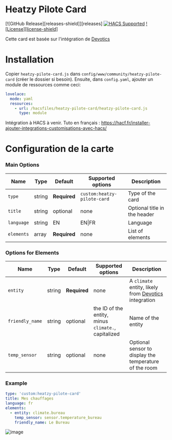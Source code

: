# Heatzy Pilote Card

[![GitHub Release][releases-shield]][releases]
[![HACS Supported](https://img.shields.io/badge/HACS-Not_Supported-orange.svg?style=for-the-badge)](https://github.com/custom-components/hacs)
[![License][license-shield]](LICENSE.md)


Cette card est basée sur l'intégration de [Devotics](https://github.com/Devotics/heatzy-home-hassistant)

# Installation

Copier `heatzy-pilote-card.js` dans `config/www/community/heatzy-pilote-card` (créer le dossier si besoin). Ensuite, dans `config.yaml`, ajouter un module de ressources comme ceci:

```yaml
lovelace:
  mode: yaml
  resources:
    - url: /hacsfiles/heatzy-pilote-card/heatzy-pilote-card.js
      type: module
```

Intégration à HACS à venir.
Tuto en français : https://hacf.fr/installer-ajouter-integrations-customisations-avec-hacs/

# Configuration de la carte

### Main Options

| Name       | Type   | Default      | Supported options           | Description |
| ---------- | ------ | ------------ | --------------------------- | ----------------------------------- |
| `type`     | string | **Required** | `custom:heatzy-pilote-card` | Type of the card  |
| `title`    | string | optional     | none                        | Optional title in the header  |
| `language` | string | EN           | EN\|FR                      | Language  |
| `elements` | array  | **Required** | none                        | List of elements 


### Options for Elements

| Name | Type | Default | Supported options | Description |
| ---------- | ------ | ------------ | --------------------------- | ----------------------------------- |
| `entity`| string | **Required** | none | A `climate` entity, likely from [Devotics](https://github.com/Devotics/heatzy-home-hassistant) integration |
| `friendly_name`| string | optional | the ID of the entity, minus `climate.`, capitalized | Name of the entity  |
| `temp_sensor`| string | optional | none | Optional sensor to display the temperature of the room 


### Example 

```yaml
type: 'custom:heatzy-pilote-card'
title: Mes chauffages
language: fr
elements:
  - entity: climate.bureau
    temp_sensor: sensor.temperature_bureau
    friendly_name: Le Bureau
```

![image](https://user-images.githubusercontent.com/15105152/102014207-2eb41380-3d55-11eb-8de2-481a69d6406a.png)

